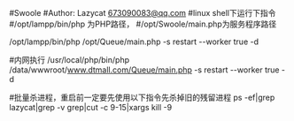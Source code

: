 #Swoole
#Author: Lazycat <673090083@qq.com>
#linux shell下运行下指令 
#/opt/lampp/bin/php 为PHP路径，
#/opt/Swoole/main.php为服务程序路径

/opt/lampp/bin/php /opt/Queue/main.php -s restart --worker true -d

#内网执行
/usr/local/php/bin/php /data/wwwroot/www.dtmall.com/Queue/main.php -s restart --worker true -d

#批量杀进程，重启前一定要先使用以下指令先杀掉旧的残留进程
ps -ef|grep lazycat|grep -v grep|cut -c 9-15|xargs kill -9
